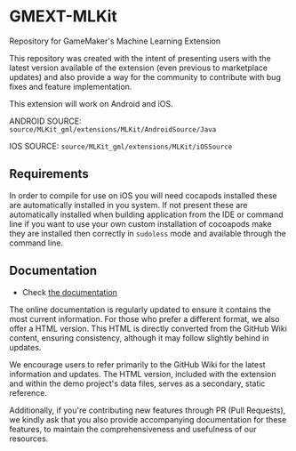 # GMEXT-MLKit
Repository for GameMaker's Machine Learning Extension

This repository was created with the intent of presenting users with the latest version available of the extension (even previous to marketplace updates) and also provide a way for the community to contribute with bug fixes and feature implementation.

This extension will work on Android and iOS.

ANDROID SOURCE: `source/MLKit_gml/extensions/MLKit/AndroidSource/Java`

IOS SOURCE: `source/MLKit_gml/extensions/MLKit/iOSSource`

## Requirements

In order to compile for use on iOS you will need cocapods installed these are automatically installed in you system. If not present these are automatically installed when building application from the IDE or command line if you want to use your own custom installation of cocoapods make they are installed then correctly in `sudoless` mode and available through the command line.

## Documentation

* Check [the documentation](../../wiki)

The online documentation is regularly updated to ensure it contains the most current information. For those who prefer a different format, we also offer a HTML version. This HTML is directly converted from the GitHub Wiki content, ensuring consistency, although it may follow slightly behind in updates.

We encourage users to refer primarily to the GitHub Wiki for the latest information and updates. The HTML version, included with the extension and within the demo project's data files, serves as a secondary, static reference.

Additionally, if you're contributing new features through PR (Pull Requests), we kindly ask that you also provide accompanying documentation for these features, to maintain the comprehensiveness and usefulness of our resources.
